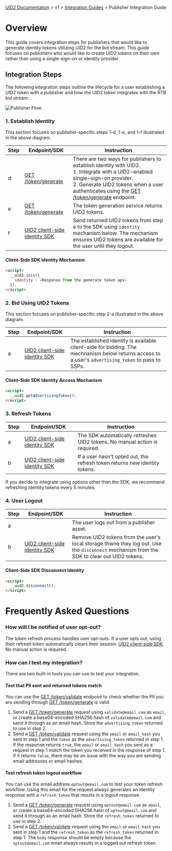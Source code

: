 [UID2 Documentation](../../README.md) > v1 > [Integration Guides](README.md) > Publisher Integration Guide

# Overview

This guide covers integration steps for publishers that would like to generate identity tokens utilizing UID2 for the bid stream. This guide focuses on publishers who would like to create UID2 tokens on their own rather than using a single-sign-on or identity provider.

## Integration Steps 

The following integration steps outline the lifecycle for a user establishing a UID2 token with a publisher and how the UID2 token integrates with the RTB bid stream.

![Publisher Flow](https://mermaid.ink/svg/eyJjb2RlIjoiICBzZXF1ZW5jZURpYWdyYW1cbiAgICBwYXJ0aWNpcGFudCBVIGFzIFVzZXJcbiAgICBwYXJ0aWNpcGFudCBQIGFzIFB1Ymxpc2hlclxuICAgIHBhcnRpY2lwYW50IFVJRDIgYXMgVUlEMiBTZXJ2aWNlXG4gICAgcGFydGljaXBhbnQgU1NQXG4gICAgTm90ZSBvdmVyIFUsU1NQOiAxLiBFc3RhYmxpc2ggSWRlbnRpdHlcbiAgICBVLT4-K1A6IDEtYS4gVGhlIHVzZXIgdmlzaXRzIGEgcHVibGlzaGVyIGFzc2V0LlxuICAgIFAtPj4tVTogMS1iLiBUaGUgcHVibGlzaGVyIGV4cGxhaW5zIHRoZSB2YWx1ZSBleGNoYW5nZSBvZiB0aGUgb3BlbiBpbnRlcm5ldCBhbmQgcmVxdWVzdHMgYSBsb2dpbi5cbiAgICBhY3RpdmF0ZSBVXG4gICAgVS0-PlA6IDEtYy4gVGhlIHVzZXIgYXV0aGVudGljYXRlcyBhbmQgYXV0aG9yaXplcyB0aGUgY3JlYXRpb24gb2YgYSBVSUQyLlxuICAgIGRlYWN0aXZhdGUgVVxuICAgIGFjdGl2YXRlIFBcbiAgICBQLT4-VUlEMjogMS1kLiBUaGUgcHVibGlzaGVyIHNlbmRzIHRoZSB1c2VyJ3MgUElJIHRvIHRoZSB0b2tlbiBnZW5lcmF0aW9uIHNlcnZpY2UuXG4gICAgZGVhY3RpdmF0ZSBQXG4gICAgYWN0aXZhdGUgVUlEMlxuICAgIFVJRDItPj5QOiAxLWUuIFRoZSB0b2tlbiBnZW5lcmF0aW9uIHNlcnZpY2UgcmV0dXJucyBVSUQyIHRva2Vucy5cbiAgICBkZWFjdGl2YXRlIFVJRDJcbiAgICBhY3RpdmF0ZSBQXG4gICAgUC0-PlU6IDEtZi4gVGhlIHB1Ymxpc2hlciBzZXRzIGEgVUlEMiBmb3IgdGhlIHVzZXIuXG4gICAgZGVhY3RpdmF0ZSBQXG4gICAgTm90ZSBvdmVyIFUsU1NQOiAyLiBCaWQgVXNpbmcgVUlEMiBUb2tlbnNcbiAgXG4gICAgUC0-PlNTUDogMi1hLiBUaGUgcHVibGlzaGVyIGNhbGxzIHRoZSBTU1AgZm9yIGFkcyB1c2luZyB0aGUgVUlEMiB0b2tlbi5cbiAgICBhY3RpdmF0ZSBTU1BcbiAgICBTU1AtPj5QOiAyLWIuIFRoZSBTU1AgcmV0dXJucyBhZHMgdG8gZGlzcGxheS5cbiAgICBkZWFjdGl2YXRlIFNTUFxuICAgIGFjdGl2YXRlIFBcbiAgICBQLT4-VTogMi1jLiBUaGUgcHVibGlzaGVyIGRpc3BsYXlzIHRoZSBhZHMgdG8gdGhlIHVzZXIuXG4gICAgZGVhY3RpdmF0ZSBQXG5cbiAgICBOb3RlIG92ZXIgVSxTU1A6IDMuIFJlZnJlc2ggVG9rZW5zXG4gICAgVS0-PlVJRDI6IDMtYS4gVGhlIFNESyBzZW5kcyBhIHJlcXVlc3QgdG8gcmVmcmVzaCB0aGUgVUlEMiB1c2luZyB0aGUgcmVmcmVzaCB0b2tlbi5cbiAgICBhY3RpdmF0ZSBVSUQyXG4gICAgVUlEMi0-PlU6IDMtYi4gSWYgYSB1c2VyIGhhc24ndCBvcHRlZCBvdXQsIHRoZSByZWZyZXNoIHRva2VuIHNlcnZpY2UgcmV0dXJucyBuZXcgaWRlbnRpdHkgdG9rZW5zLlxuICAgIGRlYWN0aXZhdGUgVUlEMlxuICAgIE5vdGUgb3ZlciBVLFNTUDogNC4gVXNlciBMb2dvdXRcbiAgICBVLT4-UDogNC1hLiBUaGUgdXNlciBsb2dzIG91dCBmcm9tIGEgcHVibGlzaGVyIGFzc2V0LlxuICAgIGFjdGl2YXRlIFBcbiAgICBQLT4-VTogNC1iLiBUaGUgdXNlcidzIGlkZW50aXR5IGNsZWFycy5cbiAgICBkZWFjdGl2YXRlIFAiLCJtZXJtYWlkIjp7InRoZW1lIjoiZm9yZXN0In0sInVwZGF0ZUVkaXRvciI6ZmFsc2V9)

### 1. Establish Identity

This section focuses on publisher-specific steps 1-d, 1-e, and 1-f illustrated in the above diagram.

| Step | Endpoint/SDK | Instruction |
| --- | --- | --- |
| d | [GET /token/generate](../endpoints/get-token-generate.md) | There are two ways for publishers to establish identity with UID2.<br>1. Integrate with a UID2-enabled single-sign-on provider.<br>2. Generate UID2 tokens when a user authenticates using the [GET /token/generate](../endpoints/get-token-generate.md) endpoint. |
| e | [GET /token/generate](../endpoints/get-token-generate.md) | The token generation service returns UID2 tokens. |
| f | [UID2 client-side identity SDK](../sdks/client-side-identity-v1.md) | Send returned UID2 tokens from step e to the SDK using `identity` mechanism below. The mechanism ensures UID2 tokens are available for the user until they logout. |

#### Client-Side SDK Identity Mechanism

```html
<script>
  __uid2.init({
    identity : <Response from the generate token api>
  });
</script>
```

### 2. Bid Using UID2 Tokens

This section focuses on publisher-specific step 2-a illustrated in the above diagram.

| Step | Endpoint/SDK | Instruction |
| --- | --- | --- |
| a | [UID2 client-side identity SDK](../sdks/client-side-identity-v1.md) | The established identity is available client-side for bidding. The mechnanism below returns access to a user's `advertising_token` to pass to SSPs. |

#### Client-Side SDK Identity Access Mechanism

```html
<script>
  __uid2.getAdvertisingToken();
</script>
```

### 3. Refresh Tokens

| Step | Endpoint/SDK | Instruction |
| --- | --- | --- |
| a | [UID2 client-side identity SDK](../sdks/client-side-identity-v1.md) | The SDK automatically refreshes UID2 tokens. No manual action is required. |
| b | [UID2 client-side identity SDK](../sdks/client-side-identity-v1.md) | If a user hasn't opted out, the refresh token returns new identity tokens. |

If you decide to integrate using options other than the SDK, we recommend refreshing identity tokens every 5 minutes.

### 4. User Logout

| Step | Endpoint/SDK | Instruction |
| --- | --- | --- |
| a |  | The user logs out from a publisher asset. |
| b | [UID2 client-side identity SDK](../sdks/client-side-identity-v1.md) | Remove UID2 tokens from the user's local storage thwne they log out. Use the `disconnect` mechanism from the SDK to clear out UID2 tokens. |

#### Client-Side SDK Disconnect Identity

```html
<script>
  __uid2.disconnect();
</script>
```

# Frequently Asked Questions
### How will I be notified of user opt-out?
The token refresh process handles user opt-outs. If a user opts out, using their refresh token automatically clears their session. [UID2 client-side SDK](../sdks/client-side-identity-v1.md). No manual action is required. 

### How can I test my integration?
There are two built-in tools you can use to test your integration.

#### Test that PII sent and returned tokens match
You can use the [GET /token/validate](../endpoints/get-token-validate.md) endpoint to check whether the PII you are sending through [GET /token/generate](../endpoints/get-token-generate.md) is valid. 

1. Send a [GET /token/generate](../endpoints/get-token-generate.md) request using `validate@email.com` as `email`, or create a base64-encoded SHA256 hash of `validate@email.com` and send it through as an email hash. Store the `advertising_token` returned to use in step 2.
2. Send a [GET /token/validate](../endpoints/get-token-validate.md) request using the `email` or `email_hash` you sent in step 1 and the `token` as the `advertising_token` returned in step 1. If the response returns `true`, the `email` or `email_hash` you sent as a request in step 1 match the token you received in the response of step 1. If it returns `false`, there may be an issue with the way you are sending email addresses or email hashes.

#### Test refresh token logout workflow

You can use the email address `optout@email.com` to test your token refresh workflow. Using this email for the request always generates an identity response with a `refresh_token` that results in a logout response.

1. Send a [GET /token/generate](../endpoints/get-token-generate.md) request using `optout@email.com` as `email`, or create a base64-encoded SHA256 hash of `optout@email.com` and send it through as an email hash. Store the `refresh_token` returned to use in step 2.
2. Send a [GET /token/validate](../endpoints/get-token-validate.md) request using the `email` or `email_hash` you sent in step 1 and the `refresh_token` as the `refresh_token` returned in step 1. The `body` response should be empty because the `optout@email.com` email always results in a logged out refresh token.
